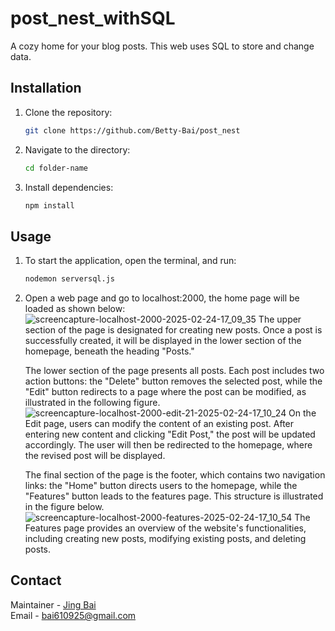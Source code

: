 # post_nest_withSQL
A cozy home for your blog posts.
This web uses SQL to store and change data.

## Installation
1. Clone the repository:
   ```sh
   git clone https://github.com/Betty-Bai/post_nest
3. Navigate to the directory:
   ```sh
   cd folder-name
5. Install dependencies:
   ```sh
   npm install
   
## Usage
1. To start the application, open the terminal, and run:
   ```sh
   nodemon serversql.js
2. Open a web page and go to localhost:2000, the home page will be loaded as shown below:
   ![screencapture-localhost-2000-2025-02-24-17_09_35](https://github.com/user-attachments/assets/488cd9e2-8a54-4b9b-be4a-add63e37ecbd)
   The upper section of the page is designated for creating new posts. Once a post is successfully created, it will be displayed in the lower section of the homepage, beneath the heading "Posts."

   The lower section of the page presents all posts. Each post includes two action buttons: the "Delete" button removes the selected post, while the "Edit" button redirects to a page where the post can be modified, as illustrated in the following figure.
   ![screencapture-localhost-2000-edit-21-2025-02-24-17_10_24](https://github.com/user-attachments/assets/387df4aa-7ecc-4b6a-b35a-49fc42649589)
   On the Edit page, users can modify the content of an existing post. After entering new content and clicking "Edit Post," the post will be updated accordingly. The user will then be redirected to the homepage, where the revised post will be displayed.

   The final section of the page is the footer, which contains two navigation links: the "Home" button directs users to the homepage, while the "Features" button leads to the features page. This structure is illustrated in the figure below.
   ![screencapture-localhost-2000-features-2025-02-24-17_10_54](https://github.com/user-attachments/assets/1c6e3533-9476-4f9f-8bfa-0a71a1f4728e)
   The Features page provides an overview of the website's functionalities, including creating new posts, modifying existing posts, and deleting posts.

## Contact
Maintainer - [Jing Bai](https://github.com/Betty-Bai)  
Email - bai610925@gmail.com

